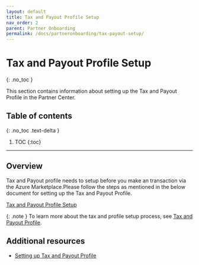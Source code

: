 ```yaml
---
layout: default
title: Tax and Payout Profile Setup
nav_order: 2
parent: Partner Onboarding
permalink: /docs/partneronboarding/tax-payout-setup/
---
```


# Tax and Payout Profile Setup
{: .no_toc }

This section contains information about setting up the Tax and Payout Profile in the Partner Center.

## Table of contents
{: .no_toc .text-delta }

1. TOC
{:toc}

---

## Overview

Tax and Payout profile needs to setup before you make an transaction via the Azure Marketplace.Please follow the steps as mentioned in the below document for setting up the Tax and Payout Profile.

[Tax and Payout Profile Setup](/assets/docs/Tax%20&%20Payout%20Profile%20Setup.pdf)

{: .note }
To learn more about the tax and profile setup process, see [Tax and Payout Profile](https://learn.microsoft.com/en-us/partner-center/incentives-create-and-manage-your-payout-and-tax-profiles).

## Additional resources

- [Setting up Tax and Payout Profile](https://learn.microsoft.com/en-us/partner-center/incentives-create-and-manage-your-payout-and-tax-profiles)
